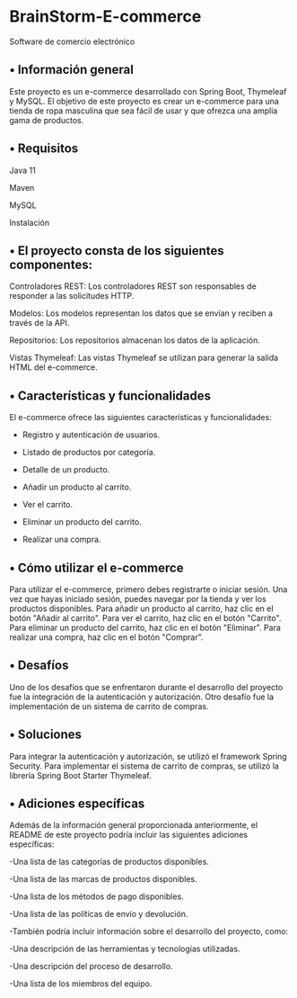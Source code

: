 # BrainStorm-E-commerce

Software de comercio electrónico


## • Información general

Este proyecto es un e-commerce desarrollado con Spring Boot, Thymeleaf y MySQL. El objetivo de este proyecto es crear un e-commerce para una tienda de ropa masculina que sea fácil de usar y que ofrezca una amplia gama de productos.

## • Requisitos

Java 11

Maven

MySQL

Instalación


## • El proyecto consta de los siguientes componentes:

Controladores REST: Los controladores REST son responsables de responder a las solicitudes HTTP.

Modelos: Los modelos representan los datos que se envían y reciben a través de la API.

Repositorios: Los repositorios almacenan los datos de la aplicación.

Vistas Thymeleaf: Las vistas Thymeleaf se utilizan para generar la salida HTML del e-commerce.

## • Características y funcionalidades

El e-commerce ofrece las siguientes características y funcionalidades:

- Registro y autenticación de usuarios.

- Listado de productos por categoría.

- Detalle de un producto.

- Añadir un producto al carrito.

- Ver el carrito.

- Eliminar un producto del carrito.

- Realizar una compra.

## • Cómo utilizar el e-commerce

Para utilizar el e-commerce, primero debes registrarte o iniciar sesión. Una vez que hayas iniciado sesión, puedes navegar por la tienda y ver los productos disponibles. Para añadir un producto al carrito, haz clic en el botón "Añadir al carrito". Para ver el carrito, haz clic en el botón "Carrito". Para eliminar un producto del carrito, haz clic en el botón "Eliminar". Para realizar una compra, haz clic en el botón "Comprar".

## • Desafíos

Uno de los desafíos que se enfrentaron durante el desarrollo del proyecto fue la integración de la autenticación y autorización. Otro desafío fue la implementación de un sistema de carrito de compras.

## • Soluciones

Para integrar la autenticación y autorización, se utilizó el framework Spring Security. Para implementar el sistema de carrito de compras, se utilizó la librería Spring Boot Starter Thymeleaf.

## • Adiciones específicas

Además de la información general proporcionada anteriormente, el README de este proyecto podría incluir las siguientes adiciones específicas:

-Una lista de las categorías de productos disponibles.

-Una lista de las marcas de productos disponibles.

-Una lista de los métodos de pago disponibles.

-Una lista de las políticas de envío y devolución.

-También podría incluir información sobre el desarrollo del proyecto, como:

-Una descripción de las herramientas y tecnologías utilizadas.

-Una descripción del proceso de desarrollo.

-Una lista de los miembros del equipo.
